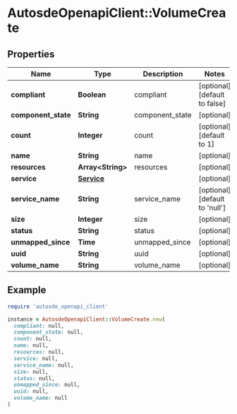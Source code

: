 # AutosdeOpenapiClient::VolumeCreate

## Properties

| Name | Type | Description | Notes |
| ---- | ---- | ----------- | ----- |
| **compliant** | **Boolean** | compliant | [optional][default to false] |
| **component_state** | **String** | component_state | [optional] |
| **count** | **Integer** | count | [optional][default to 1] |
| **name** | **String** | name | [optional] |
| **resources** | **Array&lt;String&gt;** | resources | [optional] |
| **service** | [**Service**](Service.md) |  | [optional] |
| **service_name** | **String** | service_name | [optional][default to &#39;null&#39;] |
| **size** | **Integer** | size | [optional] |
| **status** | **String** | status | [optional] |
| **unmapped_since** | **Time** | unmapped_since | [optional] |
| **uuid** | **String** | uuid | [optional] |
| **volume_name** | **String** | volume_name | [optional] |

## Example

```ruby
require 'autosde_openapi_client'

instance = AutosdeOpenapiClient::VolumeCreate.new(
  compliant: null,
  component_state: null,
  count: null,
  name: null,
  resources: null,
  service: null,
  service_name: null,
  size: null,
  status: null,
  unmapped_since: null,
  uuid: null,
  volume_name: null
)
```

